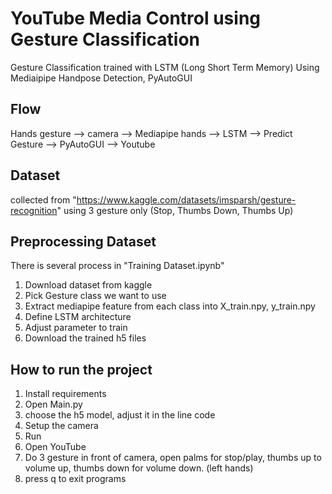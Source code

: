 # YouTube Media Control using Gesture Classification

Gesture Classification trained with LSTM (Long Short Term Memory)
Using Mediaipipe Handpose Detection, PyAutoGUI

## Flow
Hands gesture --> camera --> Mediapipe hands --> LSTM --> Predict Gesture --> PyAutoGUI --> Youtube

## Dataset
collected from "https://www.kaggle.com/datasets/imsparsh/gesture-recognition"
using 3 gesture only (Stop, Thumbs Down, Thumbs Up)

## Preprocessing Dataset
There is several process in "Training Dataset.ipynb"
1. Download dataset from kaggle
2. Pick Gesture class we want to use 
3. Extract mediapipe feature from each class into X_train.npy, y_train.npy
4. Define LSTM architecture
5. Adjust parameter to train
6. Download the trained h5 files

## How to run the project
1. Install requirements
2. Open Main.py
3. choose the h5 model, adjust it in the line code
3. Setup the camera
4. Run
5. Open YouTube
6. Do 3 gesture in front of camera, open palms for stop/play, thumbs up to volume up, thumbs down for volume down. (left hands)
7. press q to exit programs
